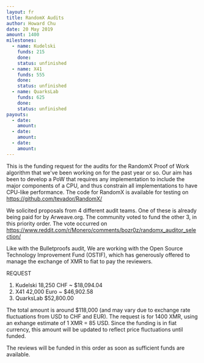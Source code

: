 ```yaml
---
layout: fr
title: RandomX Audits
author: Howard Chu
date: 20 May 2019
amount: 1400
milestones:
  - name: Kudelski
    funds: 215
    done:
    status: unfinished
  - name: X41
    funds: 555
    done:
    status: unfinished
  - name: QuarksLab
    funds: 625
    done:
    status: unfinished
payouts:
  - date:
    amount:
  - date:
    amount:
  - date:
    amount:
---
```

This is the funding request for the audits for the RandomX Proof of Work algorithm that we've
been working on for the past year or so. Our aim has been to develop a PoW that requires any
implementation to include the major components of a CPU, and thus constrain all implementations
to have CPU-like performance. The code for RandomX is available for testing on
https://github.com/tevador/RandomX/

We solicited proposals from 4 different audit teams. One of these is already being paid for
by Arweave.org. The community voted to fund the other 3, in this priority order. The vote
occurred on https://www.reddit.com/r/Monero/comments/bozr0z/randomx_auditor_selection/

Like with the Bulletproofs audit, We are working with the Open Source Technology Improvement Fund (OSTIF),
which has generously offered to manage the exchange of XMR to fiat to pay the reviewers.

REQUEST

1. Kudelski 18,250 CHF ~ $18,094.04
2. X41 42,000 Euro ~ $46,902.58
3. QuarksLab $52,800.00

The total amount is around $118,000 (and may vary due to exchange rate fluctuations from USD
to CHF and EUR). The request is for 1400 XMR, using an exhange estimate of 1 XMR = 85 USD. Since
the funding is in fiat currency, this amount will be updated to reflect price fluctuations
until funded.

The reviews will be funded in this order as soon as sufficient funds are available.
